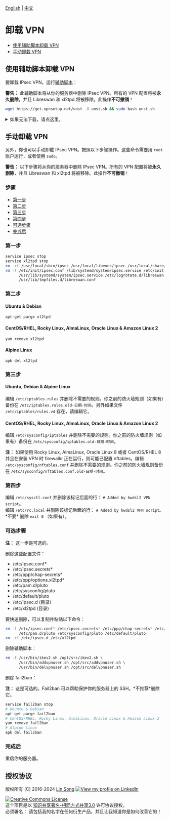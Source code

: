 [English](uninstall.md) | [中文](uninstall-zh.md)

# 卸载 VPN

* [使用辅助脚本卸载 VPN](#使用辅助脚本卸载-vpn)
* [手动卸载 VPN](#手动卸载-vpn)

## 使用辅助脚本卸载 VPN

要卸载 IPsec VPN，运行[辅助脚本](../extras/vpnuninstall.sh)：

**警告：** 此辅助脚本将从你的服务器中删除 IPsec VPN。所有的 VPN 配置将被**永久删除**，并且 Libreswan 和 xl2tpd 将被移除。此操作**不可撤销**！

```bash
wget https://get.vpnsetup.net/unst -O unst.sh && sudo bash unst.sh
```

<details>
<summary>
如果无法下载，请点这里。
</summary>

你也可以使用 `curl` 下载：

```bash
curl -fsSL https://get.vpnsetup.net/unst -o unst.sh && sudo bash unst.sh
```

或者，你也可以使用这些链接：

```bash
https://github.com/hwdsl2/setup-ipsec-vpn/raw/master/extras/vpnuninstall.sh
https://gitlab.com/hwdsl2/setup-ipsec-vpn/-/raw/master/extras/vpnuninstall.sh
```
</details>

## 手动卸载 VPN

另外，你也可以手动卸载 IPsec VPN。按照以下步骤操作。这些命令需要用 `root` 账户运行，或者使用 `sudo`。

**警告：** 以下步骤将从你的服务器中删除 IPsec VPN。所有的 VPN 配置将被**永久删除**，并且 Libreswan 和 xl2tpd 将被移除。此操作**不可撤销**！

### 步骤

* [第一步](#第一步)
* [第二步](#第二步)
* [第三步](#第三步)
* [第四步](#第四步)
* [可选步骤](#可选步骤)
* [完成后](#完成后)

### 第一步

```bash
service ipsec stop
service xl2tpd stop
rm -rf /usr/local/sbin/ipsec /usr/local/libexec/ipsec /usr/local/share/doc/libreswan
rm -f /etc/init/ipsec.conf /lib/systemd/system/ipsec.service /etc/init.d/ipsec \
      /usr/lib/systemd/system/ipsec.service /etc/logrotate.d/libreswan \
      /usr/lib/tmpfiles.d/libreswan.conf
```

### 第二步

#### Ubuntu & Debian

`apt-get purge xl2tpd`

#### CentOS/RHEL, Rocky Linux, AlmaLinux, Oracle Linux & Amazon Linux 2

`yum remove xl2tpd`

#### Alpine Linux

`apk del xl2tpd`

### 第三步

#### Ubuntu, Debian & Alpine Linux

编辑 `/etc/iptables.rules` 并删除不需要的规则。你之前的防火墙规则（如果有）备份在 `/etc/iptables.rules.old-日期-时间`。另外如果文件 `/etc/iptables/rules.v4` 存在，请编辑它。

#### CentOS/RHEL, Rocky Linux, AlmaLinux, Oracle Linux & Amazon Linux 2

编辑 `/etc/sysconfig/iptables` 并删除不需要的规则。你之前的防火墙规则（如果有）备份在 `/etc/sysconfig/iptables.old-日期-时间`。

**注：** 如果使用 Rocky Linux, AlmaLinux, Oracle Linux 8 或者 CentOS/RHEL 8 并且在安装 VPN 时 firewalld 正在运行，则可能已配置 nftables。编辑 `/etc/sysconfig/nftables.conf` 并删除不需要的规则。你之前的防火墙规则备份在 `/etc/sysconfig/nftables.conf.old-日期-时间`。

### 第四步

编辑 `/etc/sysctl.conf` 并删除该标记后面的行： `# Added by hwdsl2 VPN script`。   
编辑 `/etc/rc.local` 并删除该标记后面的行： `# Added by hwdsl2 VPN script`。\*不要\* 删除 `exit 0` （如果有）。

### 可选步骤

**注：** 这一步是可选的。

删除这些配置文件：

* /etc/ipsec.conf*
* /etc/ipsec.secrets*
* /etc/ppp/chap-secrets*
* /etc/ppp/options.xl2tpd*
* /etc/pam.d/pluto
* /etc/sysconfig/pluto
* /etc/default/pluto
* /etc/ipsec.d (目录)
* /etc/xl2tpd (目录)

要快速删除，可以复制并粘贴以下命令：

```bash
rm -f /etc/ipsec.conf* /etc/ipsec.secrets* /etc/ppp/chap-secrets* /etc/ppp/options.xl2tpd* \
      /etc/pam.d/pluto /etc/sysconfig/pluto /etc/default/pluto
rm -rf /etc/ipsec.d /etc/xl2tpd
```

删除辅助脚本：

```bash
rm -f /usr/bin/ikev2.sh /opt/src/ikev2.sh \
      /usr/bin/addvpnuser.sh /opt/src/addvpnuser.sh \
      /usr/bin/delvpnuser.sh /opt/src/delvpnuser.sh
```

删除 fail2ban：

**注：** 这是可选的。Fail2ban 可以帮助保护你的服务器上的 SSH。\*不推荐\*删除它。

```bash
service fail2ban stop
# Ubuntu & Debian
apt-get purge fail2ban
# CentOS/RHEL, Rocky Linux, AlmaLinux, Oracle Linux & Amazon Linux 2
yum remove fail2ban
# Alpine Linux
apk del fail2ban
```

### 完成后

重启你的服务器。

## 授权协议

版权所有 (C) 2016-2024 [Lin Song](https://github.com/hwdsl2) [![View my profile on LinkedIn](https://static.licdn.com/scds/common/u/img/webpromo/btn_viewmy_160x25.png)](https://www.linkedin.com/in/linsongui)   

[![Creative Commons License](https://i.creativecommons.org/l/by-sa/3.0/88x31.png)](http://creativecommons.org/licenses/by-sa/3.0/)   
这个项目是以 [知识共享署名-相同方式共享3.0](http://creativecommons.org/licenses/by-sa/3.0/) 许可协议授权。   
必须署名： 请包括我的名字在任何衍生产品，并且让我知道你是如何改善它的！
